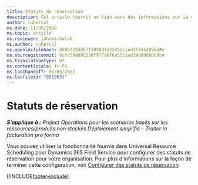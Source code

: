 ```yaml
---
title: Statuts de réservation
description: Cet article fournit un lien vers des informations sur la configuration des statuts de réservation pour Project Operations.
author: ruhercul
ms.date: 11/05/2020
ms.topic: article
ms.reviewer: johnmichalak
ms.author: ruhercul
ms.openlocfilehash: d58bf32d9bff3958dfe2345dcced1f3d54956a8e
ms.sourcegitcommit: 6cfc50d89528df977a8f6a55c1ad39d99800d9b4
ms.translationtype: HT
ms.contentlocale: fr-FR
ms.lasthandoff: 06/03/2022
ms.locfileid: "8918631"
---
```

# <a name="booking-statuses"></a>Statuts de réservation

_**S’applique à :** Project Operations pour les scénarios basés sur les ressources/produits non stockés Déploiement simplifié – Traiter la facturation pro forma_

Vous pouvez utiliser la fonctionnalité fournie dans Universal Resource Scheduling pour Dynamics 365 Field Service pour configurer des statuts de réservation pour votre organisation. Pour plus d’informations sur la façon de terminer cette configuration, voir [Configurer des statuts de réservation](/dynamics365/field-service/set-up-booking-statuses).


[!INCLUDE[footer-include](../includes/footer-banner.md)]